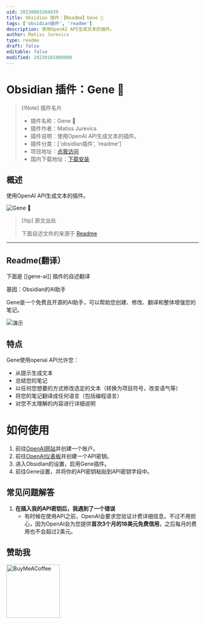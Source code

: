 ```yaml
---
uid: 20230803204039
title: Obsidian 插件：【Readme】Gene 🧬
tags: ['obsidian插件', 'readme']
description: 使用OpenAI API生成文本的插件。
author: Matiss Jurevics
type: readme
draft: false
editable: false
modified: 20230101000000
---
```


# Obsidian 插件：Gene 🧬

> [!Note] 插件名片
> - 插件名称：Gene 🧬
> - 插件作者：Matiss Jurevics
> - 插件说明：使用OpenAI API生成文本的插件。
> - 插件分类：['obsidian插件', 'readme']
> - 项目地址：[点我访问](https://github.com/MatissJurevics/Gene-AI)
> - 国内下载地址：[下载安装](https://pkmer.cn/products/plugin/pluginMarket/?gene-ai)

## 概述

使用OpenAI API生成文本的插件。

![Gene 🧬](https://cdn.pkmer.cn/covers/gene-ai_new.gif!pkmer)

> [!tip] 原文出处
> 
>下面自述文件的来源于 [Readme](https://ghproxy.net/https://raw.githubusercontent.com/MatissJurevics/Gene-AI/master/README.md)
> 

---

## Readme(翻译）

下面是 [[gene-ai]] 插件的自述翻译


基因：Obsidian的AI助手

Gene是一个免费且开源的AI助手，可以帮助您创建、修改、翻译和整体增强您的笔记。

![演示](./Demo.gif)

## 特点

Gene使用openai API允许您：
- 从提示生成文本
- 总结您的笔记
- 以任何您想要的方式修改选定的文本（转换为项目符号，改变语气等）
- 将您的笔记翻译成任何语言（包括编程语言）
- 对您不太理解的内容进行详细说明

# 如何使用
1. 前往[OpenAI网站](https://platform.openai.com/)并创建一个账户。
2. 前往[OpenAI仪表板](https://platform.openai.com/account/api-keys)并创建一个API密钥。
3. 进入Obsidian的设置，启用Gene插件。
4. 前往Gene设置，并将你的API密钥粘贴到API密钥字段中。

## 常见问题解答
1. **在插入我的API密钥后，我遇到了一个错误**
    - 有时候在使用API之前，OpenAI会要求您验证计费详细信息。不过不用担心，因为OpenAI会为您提供**首次3个月的18美元免费信用**，之后每月的费用也不会超过2美元。

## 赞助我


[<img src="https://cdn.buymeacoffee.com/buttons/v2/default-violet.png" alt="BuyMeACoffee" width="140">](https://www.buymeacoffee.com/matissjurev)



